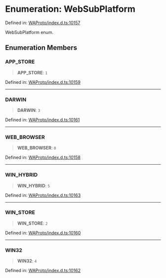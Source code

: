 # Enumeration: WebSubPlatform

Defined in: [WAProto/index.d.ts:10157](https://github.com/Fokusdotid/bail/blob/043003e0dc220c8f52aef36f90c7026f3a192427/WAProto/index.d.ts#L10157)

WebSubPlatform enum.

## Enumeration Members

### APP\_STORE

> **APP\_STORE**: `1`

Defined in: [WAProto/index.d.ts:10159](https://github.com/Fokusdotid/bail/blob/043003e0dc220c8f52aef36f90c7026f3a192427/WAProto/index.d.ts#L10159)

***

### DARWIN

> **DARWIN**: `3`

Defined in: [WAProto/index.d.ts:10161](https://github.com/Fokusdotid/bail/blob/043003e0dc220c8f52aef36f90c7026f3a192427/WAProto/index.d.ts#L10161)

***

### WEB\_BROWSER

> **WEB\_BROWSER**: `0`

Defined in: [WAProto/index.d.ts:10158](https://github.com/Fokusdotid/bail/blob/043003e0dc220c8f52aef36f90c7026f3a192427/WAProto/index.d.ts#L10158)

***

### WIN\_HYBRID

> **WIN\_HYBRID**: `5`

Defined in: [WAProto/index.d.ts:10163](https://github.com/Fokusdotid/bail/blob/043003e0dc220c8f52aef36f90c7026f3a192427/WAProto/index.d.ts#L10163)

***

### WIN\_STORE

> **WIN\_STORE**: `2`

Defined in: [WAProto/index.d.ts:10160](https://github.com/Fokusdotid/bail/blob/043003e0dc220c8f52aef36f90c7026f3a192427/WAProto/index.d.ts#L10160)

***

### WIN32

> **WIN32**: `4`

Defined in: [WAProto/index.d.ts:10162](https://github.com/Fokusdotid/bail/blob/043003e0dc220c8f52aef36f90c7026f3a192427/WAProto/index.d.ts#L10162)
